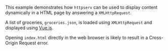 
This example demonstrates how `httpserv` can be used to display content 
dynamically in a HTML page by answering a `XMLHttpRequest`.

A list of groceries, `groceries.json`, is loaded using `XMLHttpRequest` 
and displayed using [Vue.js](https://vuejs.org/).

Opening `index.html` directly in the web browser is likely to result 
in a Cross-Origin Request error.
